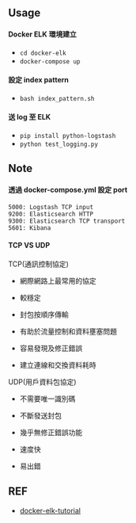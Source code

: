 ## Usage

#### Docker ELK 環境建立

- `cd docker-elk`
- `docker-compose up`

#### 設定 index pattern

- `bash index_pattern.sh`

#### 送 log 至 ELK

- `pip install python-logstash`
- `python test_logging.py`

## Note

#### 透過 docker-compose.yml 設定 port

```
5000: Logstash TCP input
9200: Elasticsearch HTTP
9300: Elasticsearch TCP transport
5601: Kibana
```

#### TCP VS UDP

TCP(通訊控制協定)

- 網際網路上最常用的協定

- 較穩定

- 封包按順序傳輸

- 有助於流量控制和資料壅塞問題

- 容易發現及修正錯誤

- 建立連線和交換資料耗時

UDP(用戶資料包協定)

- 不需要唯一識別碼

- 不斷發送封包

- 幾乎無修正錯誤功能

- 速度快

- 易出錯

## REF

- [docker-elk-tutorial](https://github.com/twtrubiks/docker-elk-tutorial/tree/master)